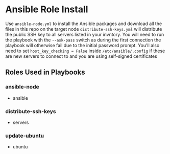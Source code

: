 # Ansible Role Install

Use `ansible-node.yml` to install the Ansible packages and download all the files in this repo on the target node
`distribute-ssh-keys.yml` will distribute the public SSH key to all servers listed in your invntory. You will need to run the playbook with the `--ask-pass` switch as during the first connection the playbook will otherwise fail due to the initial password prompt. You'll also need to set `host_key_checking = False` inside `/etc/ansible/.config` if these are new servers to connect to and you are using self-signed certificates

## Roles Used in Playbooks

### ansible-node
* ansible

### distribute-ssh-keys
* servers

### update-ubuntu
* ubuntu
